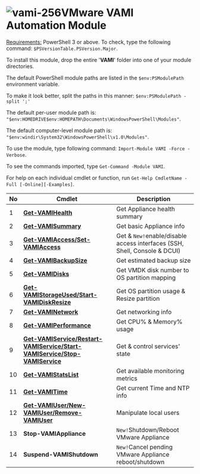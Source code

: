 # ![vami-256](https://user-images.githubusercontent.com/6964549/49511546-1ff81380-f894-11e8-9625-c6c4ce4e854d.png)VMware VAMI Automation Module

<ins>Requirements:</ins> PowerShell 3 or above. To check, type the following command: `$PSVersionTable.PSVersion.Major`.

To install this module, drop the entire '<b>VAMI</b>' folder into one of your module directories.

The default PowerShell module paths are listed in the `$env:PSModulePath` environment variable.

To make it look better, split the paths in this manner: `$env:PSModulePath -split ';'`

The default per-user module path is: `"$env:HOMEDRIVE$env:HOMEPATH\Documents\WindowsPowerShell\Modules"`.

The default computer-level module path is: `"$env:windir\System32\WindowsPowerShell\v1.0\Modules"`.

To use the module, type following command: `Import-Module VAMI -Force -Verbose`.

To see the commands imported, type `Get-Command -Module VAMI`.

For help on each individual cmdlet or function, run `Get-Help CmdletName -Full [-Online][-Examples]`.

|No|Cmdlet|Description|
|----|----|----|
|1|[<b>Get-VAMIHealth</b>](https://ps1code.com/2017/05/11/vami-powercli-module)|Get Appliance health summary|
|2|[<b>Get-VAMISummary</b>](https://ps1code.com/2017/12/10/vcsa-backup-expiration-powercli)|Get basic Appliance info|
|3|[<b>Get-VAMIAccess/Set-VAMIAccess</b>](https://ps1code.com/2017/05/11/vami-powercli-module)|Get & `New!`enable/disable access interfaces (SSH, Shell, Console & DCUI)|
|4|[<b>Get-VAMIBackupSize</b>](https://ps1code.com/2017/05/11/vami-powercli-module)|Get estimated backup size|
|5|[<b>Get-VAMIDisks</b>](https://ps1code.com/2017/05/11/vami-powercli-module)|Get VMDK disk number to OS partition mapping|
|6|[<b>Get-VAMIStorageUsed/Start-VAMIDiskResize</b>](https://ps1code.com/2017/05/11/vami-powercli-module)|Get OS partition usage & Resize partition|
|7|[<b>Get-VAMINetwork</b>](https://ps1code.com/2017/05/11/vami-powercli-module)|Get networking info|
|8|[<b>Get-VAMIPerformance</b>](https://ps1code.com/2017/05/11/vami-powercli-module)|Get CPU% & Memory% usage|
|9|[<b>Get-VAMIService/Restart-VAMIService/Start-VAMIService/Stop-VAMIService</b>](https://ps1code.com/2017/05/11/vami-powercli-module)|Get & control services' state|
|10|[<b>Get-VAMIStatsList</b>](https://ps1code.com/2017/05/11/vami-powercli-module)|Get available monitoring metrics|
|11|[<b>Get-VAMITime</b>](https://ps1code.com/2017/05/11/vami-powercli-module)|Get current Time and NTP info|
|12|[<b>Get-VAMIUser/New-VAMIUser/Remove-VAMIUser</b>](https://ps1code.com/2017/05/11/vami-powercli-module)|Manipulate local users|
|13|<b>Stop-VAMIAppliance</b>|`New!`Shutdown/Reboot VMware Appliance|
|14|<b>Suspend-VAMIShutdown</b>|`New!`Cancel pending VMware Appliance reboot/shutdown|
